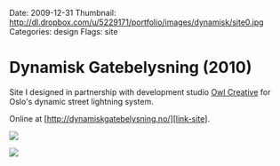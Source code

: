 Date: 2009-12-31
Thumbnail: http://dl.dropbox.com/u/5229171/portfolio/images/dynamisk/site0.jpg
Categories: design
Flags: site

# Dynamisk Gatebelysning (2010)

Site I designed in partnership with development studio [Owl Creative](http://owlcreative.co.uk) for Oslo's dynamic street lightning system.

Online at [http://dynamiskgatebelysning.no/][link-site].

[![](http://dl.dropbox.com/u/5229171/portfolio/images/dynamisk/site0.jpg)][link-site]

[![](http://dl.dropbox.com/u/5229171/portfolio/images/dynamisk/site1.jpg)][link-site]

[link-site]: http://dynamiskgatebelysning.no/
